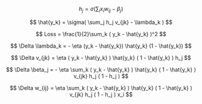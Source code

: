 $$
h_j = \sigma( \sum_i x_i w_{ij} - \beta_j )
$$

$$
\hat{y_k} = \sigma( \sum_j h_j v_{jk} - \lambda_k )
$$

$$
Loss = \frac{1}{2}\sum_k ( y_k - \hat{y_k} )^2
$$


$$
\Delta \lambda_k = - \eta (y_k - \hat{y_k}) \hat{y_k} (1 - \hat{y_k})
$$

$$
\Delta v_{jk} = \eta ( y_k - \hat{y_k} ) \hat{y_k} ( 1 - \hat{y_k} ) h_j
$$

$$
\Delta \beta_j = - \eta \sum_k ( y_k - \hat{y_k} ) \hat{y_k} ( 1 - \hat{y_k} ) v_{jk} h_j ( 1 - h_j )
$$

$$
\Delta w_{ij} = \eta \sum_k ( y_k - \hat{y_k} ) \hat{y_k} ( 1 - \hat{y_k} ) v_{jk} h_j ( 1 - h_j ) x_i
$$






































